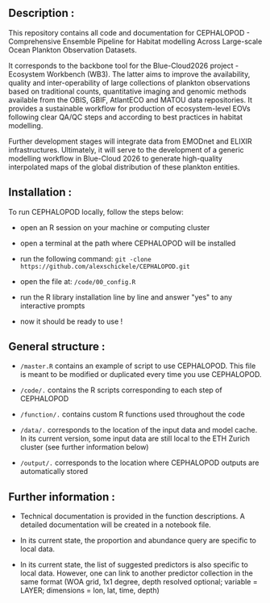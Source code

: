 
## **Description :**

This repository contains all code and documentation for CEPHALOPOD -
Comprehensive Ensemble Pipeline for Habitat modelling Across Large-scale
Ocean Plankton Observation Datasets.

It corresponds to the backbone tool for the Blue-Cloud2026 project -
Ecosystem Workbench (WB3). The latter aims to improve the availability,
quality and inter-operability of large collections of plankton
observations based on traditional counts, quantitative imaging and
genomic methods available from the OBIS, GBIF, AtlantECO and MATOU data
repositories. It provides a sustainable workflow for production of
ecosystem-level EOVs following clear QA/QC steps and according to best
practices in habitat modelling.

Further development stages will integrate data from EMODnet and ELIXIR
infrastructures. Ultimately, it will serve to the development of a
generic modelling workflow in Blue-Cloud 2026 to generate high-quality
interpolated maps of the global distribution of these plankton entities.

## **Installation :**

To run CEPHALOPOD locally, follow the steps below:

-   open an R session on your machine or computing cluster

-   open a terminal at the path where CEPHALOPOD will be installed

-   run the following command:
    `git -clone https://github.com/alexschickele/CEPHALOPOD.git`

-   open the file at: `/code/00_config.R`

-   run the R library installation line by line and answer "yes" to any
    interactive prompts

-   now it should be ready to use !

## **General structure** :

-   `/master.R` contains an example of script to use CEPHALOPOD. This
    file is meant to be modified or duplicated every time you use
    CEPHALOPOD.

-   `/code/.` contains the R scripts corresponding to each step of
    CEPHALOPOD

-   `/function/.` contains custom R functions used throughout the code

-   `/data/.` corresponds to the location of the input data and model
    cache. In its current version, some input data are still local to
    the ETH Zurich cluster (see further information below)

-   `/output/.` corresponds to the location where CEPHALOPOD outputs are
    automatically stored

## **Further information :**

-   Technical documentation is provided in the function descriptions. A
    detailed documentation will be created in a notebook file.

-   In its current state, the proportion and abundance query are
    specific to local data.

-   In its current state, the list of suggested predictors is also
    specific to local data. However, one can link to another predictor
    collection in the same format (WOA grid, 1x1 degree, depth resolved
    optional; variable = LAYER; dimensions = lon, lat, time, depth)

